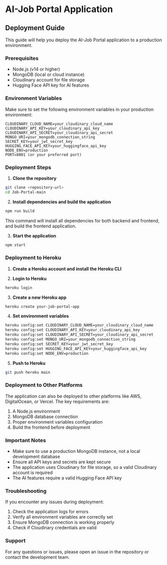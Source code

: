 # AI-Job Portal Application

## Deployment Guide

This guide will help you deploy the AI-Job Portal application to a production environment.

### Prerequisites

- Node.js (v14 or higher)
- MongoDB (local or cloud instance)
- Cloudinary account for file storage
- Hugging Face API key for AI features

### Environment Variables

Make sure to set the following environment variables in your production environment:

```
CLOUDINARY_CLOUD_NAME=your_cloudinary_cloud_name
CLOUDINARY_API_KEY=your_cloudinary_api_key
CLOUDINARY_API_SECRET=your_cloudinary_api_secret
MONGO_URI=your_mongodb_connection_string
SECRET_KEY=your_jwt_secret_key
HUGGING_FACE_API_KEY=your_huggingface_api_key
NODE_ENV=production
PORT=8001 (or your preferred port)
```

### Deployment Steps

1. **Clone the repository**

```bash
git clone <repository-url>
cd Job-Portal-main
```

2. **Install dependencies and build the application**

```bash
npm run build
```

This command will install all dependencies for both backend and frontend, and build the frontend application.

3. **Start the application**

```bash
npm start
```

### Deployment to Heroku

1. **Create a Heroku account and install the Heroku CLI**

2. **Login to Heroku**

```bash
heroku login
```

3. **Create a new Heroku app**

```bash
heroku create your-job-portal-app
```

4. **Set environment variables**

```bash
heroku config:set CLOUDINARY_CLOUD_NAME=your_cloudinary_cloud_name
heroku config:set CLOUDINARY_API_KEY=your_cloudinary_api_key
heroku config:set CLOUDINARY_API_SECRET=your_cloudinary_api_secret
heroku config:set MONGO_URI=your_mongodb_connection_string
heroku config:set SECRET_KEY=your_jwt_secret_key
heroku config:set HUGGING_FACE_API_KEY=your_huggingface_api_key
heroku config:set NODE_ENV=production
```

5. **Push to Heroku**

```bash
git push heroku main
```

### Deployment to Other Platforms

The application can also be deployed to other platforms like AWS, DigitalOcean, or Vercel. The key requirements are:

1. A Node.js environment
2. MongoDB database connection
3. Proper environment variables configuration
4. Build the frontend before deployment

### Important Notes

- Make sure to use a production MongoDB instance, not a local development database
- Ensure all API keys and secrets are kept secure
- The application uses Cloudinary for file storage, so a valid Cloudinary account is required
- The AI features require a valid Hugging Face API key

### Troubleshooting

If you encounter any issues during deployment:

1. Check the application logs for errors
2. Verify all environment variables are correctly set
3. Ensure MongoDB connection is working properly
4. Check if Cloudinary credentials are valid

### Support

For any questions or issues, please open an issue in the repository or contact the development team.